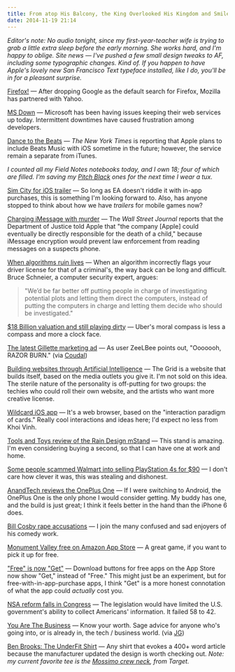 ```yaml
---
title: From atop His Balcony, the King Overlooked His Kingdom and Smiled, for All Was Well
date: 2014-11-19 21:14
---
```

_Editor's note: No audio tonight, since my first-year-teacher wife is trying to grab a little extra sleep before the early morning. She works hard, and I'm happy to oblige. Site news &mdash; I've pushed a few small design tweaks to AF, including some typographic changes. Kind of. If you happen to have Apple's lovely new San Francisco Text typeface installed, like I do, you'll be in for a pleasant surprise._

[Firefox!](http://techcrunch.com/2014/11/19/mozilla-partners-with-yahoo-which-will-become-the-default-search-engine-in-firefox-next-month/) &mdash; After dropping Google as the default search for Firefox, Mozilla has partnered with Yahoo.

[MS Down](http://www.reuters.com/article/2014/11/19/us-microsoft-web-idUSKCN0J309E20141119) &mdash; Microsoft has been having issues keeping their web services up today. Intermittent downtimes have caused frustration among developers.

[Dance to the Beats](http://bits.blogs.nytimes.com/2014/11/19/apples-plans-for-beats-music-start-to-take-shape/) &mdash; _The New York Times_ is reporting that Apple plans to include Beats Music with iOS sometime in the future; however, the service remain a separate from iTunes.

_I counted all my Field Notes notebooks today, and I own 18; four of which are filled. I'm saving my [Pitch Black](http://fieldnotesbrand.com/shop/pitchblack/) ones for the next time I wear a tux._

[Sim City for iOS trailer](http://appadvice.com/appnn/2014/11/electronic-arts-shows-off-simcity-buildit-mobile-building-game-in-new-gameplay-trailer) &mdash; So long as EA doesn't riddle it with in-app purchases, this is something I'm looking forward to. Also, has anyone stopped to think about how we have _trailers_ for mobile games now?

[Charging iMessage with murder](http://9to5mac.com/2014/11/19/doj-apple-will-lead-to-death-of-child/) &mdash; The _Wall Street Journal_ reports that the Department of Justice told Apple that "the company [Apple] could eventually be directly responsible for the death of a child," because iMessage encryption would prevent law enforcement from reading messages on a suspects phone.

[When algorithms ruin lives](http://www.wired.com/2014/11/algorithms-great-can-also-ruin-lives/) &mdash; When an algorithm incorrectly flags your driver license for that of a criminal's, the way back can be long and difficult. Bruce Schneier, a computer security expert, argues:

>  "We’d be far better off putting people in charge of investigating potential plots and letting them direct the computers, instead of putting the computers in charge and letting them decide who should be investigated."

[$18 Billion valuation and still playing dirty](http://www.washingtonpost.com/blogs/the-switch/wp/2014/11/19/ubers-terrible-horrible-no-good-very-bad-day/) &mdash; Uber's moral compass is less a compass and more a clock face.

[The latest Gillette marketing ad](http://imgur.com/1eiimPd) &mdash; As user ZeeLBee points out, "Ooooooh, RAZOR BURN." (via [Coudal](http://coudal.com/archives/2014/11/keep_it_simple.php))

[Building websites through Artificial Intelligence](https://thegrid.io) &mdash; The Grid is a website that builds itself, based on the media outlets you give it. I'm not sold on this idea. The sterile nature of the personality is off-putting for two groups: the techies who could roll their own website, and the artists who want more creative license.

[Wildcard iOS app](http://coudal.com/archives/2014/11/wildcard.php) &mdash; It's a web browser, based on the "interaction paradigm of cards." Really cool interactions and ideas here; I'd expect no less from Khoi Vinh.

[Tools and Toys review of the Rain Design mStand](http://toolsandtoys.net/reviews/the-rain-design-mstand/) &mdash; This stand is amazing. I'm even considering buying a second, so that I can have one at work and home.

[Some people scammed Walmart into selling PlayStation 4s for $90](http://recode.net/2014/11/19/wal-mart-scammed-into-selling-playstation-4-for-90/) &mdash; I don't care how clever it was, this was stealing and dishonest.

[AnandTech reviews the OnePlus One](http://www.anandtech.com/show/8242/the-oneplus-one-review) &mdash; If I were switching to Android, the OnePlus One is the only phone I would consider getting. My buddy has one, and the build is just great; I think it feels better in the hand than the iPhone 6 does.

[Bill Cosby rape accusations](http://kottke.org/14/11/bill-cosby-rape-accusations-grow) &mdash; I join the many confused and sad enjoyers of his comedy work.

[Monument Valley free on Amazon App Store](http://www.amazon.com/gp/product/B00KA7JIII/) &mdash; A great game, if you want to pick it up for free.

["Free" is now "Get"](http://toucharcade.com/2014/11/19/apple-changes-free-to-get-on-app-store-download-buttons/) &mdash; Download buttons for free apps on the App Store now show "Get," instead of "Free." This might just be an experiment, but for free-with-in-app-purchase apps, I think "Get" is a more honest connotation of what the app could _actually_ cost you.

[NSA reform falls in Congress](http://www.nytimes.com/2014/11/19/us/nsa-phone-records.html) &mdash; The legislation would have limited the U.S. government's ability to collect Americans' information. It failed 58 to 42.

[You Are The Business](http://randsinrepose.com/archives/the-business/) &mdash; Know your worth. Sage advice for anyone who's going into, or is already in, the tech / business world. (via [JG](http://www.thenewsprint.co/2014/11/19/you-are-the-business/))

[Ben Brooks: The UnderFit Shirt](https://brooksreview.net/2014/11/underfit-update/) &mdash; Any shirt that evokes a 400+ word article because the manufacturer updated the design is worth checking out. _Note: my current favorite tee is the [Mossimo crew neck](http://www.target.com/p/mossimo-supply-co-men-s-crew-neck-t-shirt/-/A-13771083), from Target._
